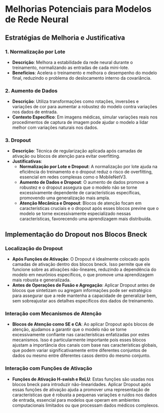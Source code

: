 # Melhorias Potenciais para Modelos de Rede Neural

## Estratégias de Melhoria e Justificativa

### 1. Normalização por Lote

- **Descrição**: Melhora a estabilidade da rede neural durante o treinamento, normalizando as entradas de cada mini-lote.
- **Benefícios**: Acelera o treinamento e melhora o desempenho do modelo final, reduzindo o problema do deslocamento interno da covariância.

### 2. Aumento de Dados

- **Descrição**: Utiliza transformações como rotações, inversões e variações de cor para aumentar a robustez do modelo contra variações nos dados de entrada.
- **Contexto Específico**: Em imagens médicas, simular variações reais nos procedimentos de captura de imagem pode ajudar o modelo a lidar melhor com variações naturais nos dados.

### 3. Dropout

- **Descrição**: Técnica de regularização aplicada após camadas de ativação ou blocos de atenção para evitar overfitting.
- **Justificativas**:
  - **Normalização por Lote e Dropout**: A normalização por lote ajuda na eficiência do treinamento e o dropout reduz o risco de overfitting, essencial em redes complexas como o MobileNetV3.
  - **Aumento de Dados e Dropout**: O aumento de dados promove a robustez e o dropout assegura que o modelo não se torne excessivamente dependente de características específicas, promovendo uma generalização mais ampla.
  - **Atenção Mecânica e Dropout**: Blocos de atenção focam em características cruciais e o dropout após esses blocos previne que o modelo se torne excessivamente especializado nessas características, favorecendo uma aprendizagem mais distribuída.

## Implementação do Dropout nos Blocos Bneck

### Localização do Dropout

- **Após Funções de Ativação**: O Dropout é idealmente colocado após camadas de ativação dentro dos blocos bneck. Isso permite que ele funcione sobre as ativações não-lineares, reduzindo a dependência do modelo em neurônios específicos, o que promove uma aprendizagem mais robusta e generalizada.
- **Antes de Operações de Fusão e Agregação**: Aplicar Dropout antes de blocos que sintetizam ou agregam informações pode ser estratégico para assegurar que a rede mantenha a capacidade de generalizar bem, sem sobreajustar aos detalhes específicos dos dados de treinamento.

### Interação com Mecanismos de Atenção

- **Blocos de Atenção como SE e CA**: Ao aplicar Dropout após blocos de atenção, ajudamos a garantir que o modelo não se torne excessivamente confiante nas características enfatizadas por estes mecanismos. Isso é particularmente importante pois esses blocos ajustam a importância dos canais com base nas características globais, que podem variar significativamente entre diferentes conjuntos de dados ou mesmo entre diferentes casos dentro do mesmo conjunto.

### Interação com Funções de Ativação

- **Funções de Ativação H-swish e ReLU**: Estas funções são usadas nos blocos bneck para introduzir não-linearidades. Aplicar Dropout após essas funções de ativação ajuda a promover uma representação de características que é robusta a pequenas variações e ruídos nos dados de entrada, essencial para modelos que operam em ambientes computacionais limitados ou que processam dados médicos complexos.
